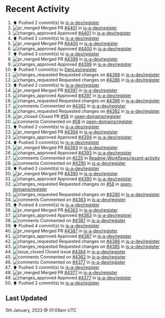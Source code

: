 # Recent Activity

<!--RECENT_ACTIVITY:start-->
1. ⬆️ Pushed 2 commit(s) to [is-a-dev/register](https://github.com/is-a-dev/register)<br>
2. ![pr_merged](https://cdn.jsdelivr.net/gh/Readme-Workflows/Readme-Icons@main/icons/octicons/PullRequestMerged.svg) Merged PR [#4401](https://github.com/is-a-dev/register/pull/4401) in [is-a-dev/register](https://github.com/is-a-dev/register)<br>
3. ![changes_approved](https://cdn.jsdelivr.net/gh/Readme-Workflows/Readme-Icons@main/icons/octicons/ApprovedChanges.svg) Approved [#4401](https://github.com/is-a-dev/register/pull/4401#pullrequestreview-1236583881) in [is-a-dev/register](https://github.com/is-a-dev/register)<br>
4. ⬆️ Pushed 2 commit(s) to [is-a-dev/register](https://github.com/is-a-dev/register)<br>
5. ![pr_merged](https://cdn.jsdelivr.net/gh/Readme-Workflows/Readme-Icons@main/icons/octicons/PullRequestMerged.svg) Merged PR [#4400](https://github.com/is-a-dev/register/pull/4400) in [is-a-dev/register](https://github.com/is-a-dev/register)<br>
6. ![changes_approved](https://cdn.jsdelivr.net/gh/Readme-Workflows/Readme-Icons@main/icons/octicons/ApprovedChanges.svg) Approved [#4400](https://github.com/is-a-dev/register/pull/4400#pullrequestreview-1236583445) in [is-a-dev/register](https://github.com/is-a-dev/register)<br>
7. ⬆️ Pushed 3 commit(s) to [is-a-dev/register](https://github.com/is-a-dev/register)<br>
8. ![pr_merged](https://cdn.jsdelivr.net/gh/Readme-Workflows/Readme-Icons@main/icons/octicons/PullRequestMerged.svg) Merged PR [#4399](https://github.com/is-a-dev/register/pull/4399) in [is-a-dev/register](https://github.com/is-a-dev/register)<br>
9. ![changes_approved](https://cdn.jsdelivr.net/gh/Readme-Workflows/Readme-Icons@main/icons/octicons/ApprovedChanges.svg) Approved [#4399](https://github.com/is-a-dev/register/pull/4399#pullrequestreview-1236566875) in [is-a-dev/register](https://github.com/is-a-dev/register)<br>
10. ⬆️ Pushed 1 commit(s) to [DenLes/register](https://github.com/DenLes/register)<br>
11. ![changes_requested](https://cdn.jsdelivr.net/gh/Readme-Workflows/Readme-Icons@main/icons/octicons/RequestedChanges.svg) Requested changes on [#4398](https://github.com/is-a-dev/register/pull/4398#pullrequestreview-1236566012) in [is-a-dev/register](https://github.com/is-a-dev/register)<br>
12. ![changes_requested](https://cdn.jsdelivr.net/gh/Readme-Workflows/Readme-Icons@main/icons/octicons/RequestedChanges.svg) Requested changes on [#4286](https://github.com/is-a-dev/register/pull/4286#pullrequestreview-1236565202) in [is-a-dev/register](https://github.com/is-a-dev/register)<br>
13. ⬆️ Pushed 2 commit(s) to [is-a-dev/register](https://github.com/is-a-dev/register)<br>
14. ![pr_merged](https://cdn.jsdelivr.net/gh/Readme-Workflows/Readme-Icons@main/icons/octicons/PullRequestMerged.svg) Merged PR [#4397](https://github.com/is-a-dev/register/pull/4397) in [is-a-dev/register](https://github.com/is-a-dev/register)<br>
15. ![changes_approved](https://cdn.jsdelivr.net/gh/Readme-Workflows/Readme-Icons@main/icons/octicons/ApprovedChanges.svg) Approved [#4397](https://github.com/is-a-dev/register/pull/4397#pullrequestreview-1235844552) in [is-a-dev/register](https://github.com/is-a-dev/register)<br>
16. ![changes_requested](https://cdn.jsdelivr.net/gh/Readme-Workflows/Readme-Icons@main/icons/octicons/RequestedChanges.svg) Requested changes on [#4396](https://github.com/is-a-dev/register/pull/4396#pullrequestreview-1235841296) in [is-a-dev/register](https://github.com/is-a-dev/register)<br>
17. ![comments](https://cdn.jsdelivr.net/gh/Readme-Workflows/Readme-Icons@main/icons/octicons/Comment.svg) Commented on [#4392](https://github.com/is-a-dev/register/pull/4392#discussion_r1061380205) in [is-a-dev/register](https://github.com/is-a-dev/register)<br>
18. ![changes_requested](https://cdn.jsdelivr.net/gh/Readme-Workflows/Readme-Icons@main/icons/octicons/RequestedChanges.svg) Requested changes on [#4392](https://github.com/is-a-dev/register/pull/4392#pullrequestreview-1235722338) in [is-a-dev/register](https://github.com/is-a-dev/register)<br>
19. ![pr_closed](https://cdn.jsdelivr.net/gh/Readme-Workflows/Readme-Icons@main/icons/octicons/PullRequestClosed.svg) Closed PR [#58](https://github.com/open-domains/register/pull/58) in [open-domains/register](https://github.com/open-domains/register)<br>
20. ![comments](https://cdn.jsdelivr.net/gh/Readme-Workflows/Readme-Icons@main/icons/octicons/Comment.svg) Commented on [#58](https://github.com/open-domains/register/pull/58#issuecomment-1370771614) in [open-domains/register](https://github.com/open-domains/register)<br>
21. ⬆️ Pushed 2 commit(s) to [is-a-dev/register](https://github.com/is-a-dev/register)<br>
22. ![pr_merged](https://cdn.jsdelivr.net/gh/Readme-Workflows/Readme-Icons@main/icons/octicons/PullRequestMerged.svg) Merged PR [#4394](https://github.com/is-a-dev/register/pull/4394) in [is-a-dev/register](https://github.com/is-a-dev/register)<br>
23. ![changes_approved](https://cdn.jsdelivr.net/gh/Readme-Workflows/Readme-Icons@main/icons/octicons/ApprovedChanges.svg) Approved [#4394](https://github.com/is-a-dev/register/pull/4394#pullrequestreview-1235516720) in [is-a-dev/register](https://github.com/is-a-dev/register)<br>
24. ⬆️ Pushed 3 commit(s) to [is-a-dev/register](https://github.com/is-a-dev/register)<br>
25. ![pr_merged](https://cdn.jsdelivr.net/gh/Readme-Workflows/Readme-Icons@main/icons/octicons/PullRequestMerged.svg) Merged PR [#4393](https://github.com/is-a-dev/register/pull/4393) in [is-a-dev/register](https://github.com/is-a-dev/register)<br>
26. ![changes_approved](https://cdn.jsdelivr.net/gh/Readme-Workflows/Readme-Icons@main/icons/octicons/ApprovedChanges.svg) Approved [#4393](https://github.com/is-a-dev/register/pull/4393#pullrequestreview-1235497987) in [is-a-dev/register](https://github.com/is-a-dev/register)<br>
27. ![comments](https://cdn.jsdelivr.net/gh/Readme-Workflows/Readme-Icons@main/icons/octicons/Comment.svg) Commented on [#220](https://github.com/Readme-Workflows/recent-activity/issues/220#issuecomment-1370609272) in [Readme-Workflows/recent-activity](https://github.com/Readme-Workflows/recent-activity)<br>
28. ![comments](https://cdn.jsdelivr.net/gh/Readme-Workflows/Readme-Icons@main/icons/octicons/Comment.svg) Commented on [#4290](https://github.com/is-a-dev/register/pull/4290#issuecomment-1370529020) in [is-a-dev/register](https://github.com/is-a-dev/register)<br>
29. ⬆️ Pushed 2 commit(s) to [is-a-dev/register](https://github.com/is-a-dev/register)<br>
30. ![pr_merged](https://cdn.jsdelivr.net/gh/Readme-Workflows/Readme-Icons@main/icons/octicons/PullRequestMerged.svg) Merged PR [#4390](https://github.com/is-a-dev/register/pull/4390) in [is-a-dev/register](https://github.com/is-a-dev/register)<br>
31. ![changes_approved](https://cdn.jsdelivr.net/gh/Readme-Workflows/Readme-Icons@main/icons/octicons/ApprovedChanges.svg) Approved [#4390](https://github.com/is-a-dev/register/pull/4390#pullrequestreview-1235383520) in [is-a-dev/register](https://github.com/is-a-dev/register)<br>
32. ![changes_requested](https://cdn.jsdelivr.net/gh/Readme-Workflows/Readme-Icons@main/icons/octicons/RequestedChanges.svg) Requested changes on [#58](https://github.com/open-domains/register/pull/58#pullrequestreview-1235335273) in [open-domains/register](https://github.com/open-domains/register)<br>
33. ![changes_requested](https://cdn.jsdelivr.net/gh/Readme-Workflows/Readme-Icons@main/icons/octicons/RequestedChanges.svg) Requested changes on [#4290](https://github.com/is-a-dev/register/pull/4290#pullrequestreview-1235315582) in [is-a-dev/register](https://github.com/is-a-dev/register)<br>
34. ![comments](https://cdn.jsdelivr.net/gh/Readme-Workflows/Readme-Icons@main/icons/octicons/Comment.svg) Commented on [#4363](https://github.com/is-a-dev/register/pull/4363#issuecomment-1370370677) in [is-a-dev/register](https://github.com/is-a-dev/register)<br>
35. ⬆️ Pushed 4 commit(s) to [is-a-dev/register](https://github.com/is-a-dev/register)<br>
36. ![pr_merged](https://cdn.jsdelivr.net/gh/Readme-Workflows/Readme-Icons@main/icons/octicons/PullRequestMerged.svg) Merged PR [#4363](https://github.com/is-a-dev/register/pull/4363) in [is-a-dev/register](https://github.com/is-a-dev/register)<br>
37. ![changes_approved](https://cdn.jsdelivr.net/gh/Readme-Workflows/Readme-Icons@main/icons/octicons/ApprovedChanges.svg) Approved [#4363](https://github.com/is-a-dev/register/pull/4363#pullrequestreview-1235250760) in [is-a-dev/register](https://github.com/is-a-dev/register)<br>
38. ![comments](https://cdn.jsdelivr.net/gh/Readme-Workflows/Readme-Icons@main/icons/octicons/Comment.svg) Commented on [#4387](https://github.com/is-a-dev/register/pull/4387#issuecomment-1370319777) in [is-a-dev/register](https://github.com/is-a-dev/register)<br>
39. ⬆️ Pushed 4 commit(s) to [is-a-dev/register](https://github.com/is-a-dev/register)<br>
40. ![pr_merged](https://cdn.jsdelivr.net/gh/Readme-Workflows/Readme-Icons@main/icons/octicons/PullRequestMerged.svg) Merged PR [#4387](https://github.com/is-a-dev/register/pull/4387) in [is-a-dev/register](https://github.com/is-a-dev/register)<br>
41. ![changes_approved](https://cdn.jsdelivr.net/gh/Readme-Workflows/Readme-Icons@main/icons/octicons/ApprovedChanges.svg) Approved [#4387](https://github.com/is-a-dev/register/pull/4387#pullrequestreview-1235203350) in [is-a-dev/register](https://github.com/is-a-dev/register)<br>
42. ![changes_requested](https://cdn.jsdelivr.net/gh/Readme-Workflows/Readme-Icons@main/icons/octicons/RequestedChanges.svg) Requested changes on [#4386](https://github.com/is-a-dev/register/pull/4386#pullrequestreview-1235202575) in [is-a-dev/register](https://github.com/is-a-dev/register)<br>
43. ![changes_requested](https://cdn.jsdelivr.net/gh/Readme-Workflows/Readme-Icons@main/icons/octicons/RequestedChanges.svg) Requested changes on [#4385](https://github.com/is-a-dev/register/pull/4385#pullrequestreview-1235201975) in [is-a-dev/register](https://github.com/is-a-dev/register)<br>
44. ![issue_closed](https://cdn.jsdelivr.net/gh/Readme-Workflows/Readme-Icons@main/icons/octicons/IssueClosed.svg) Closed issue [#4384](https://github.com/is-a-dev/register/issues/4384) in [is-a-dev/register](https://github.com/is-a-dev/register)<br>
45. ![comments](https://cdn.jsdelivr.net/gh/Readme-Workflows/Readme-Icons@main/icons/octicons/Comment.svg) Commented on [#4362](https://github.com/is-a-dev/register/pull/4362#issuecomment-1370312230) in [is-a-dev/register](https://github.com/is-a-dev/register)<br>
46. ![comments](https://cdn.jsdelivr.net/gh/Readme-Workflows/Readme-Icons@main/icons/octicons/Comment.svg) Commented on [#4377](https://github.com/is-a-dev/register/pull/4377#issuecomment-1370308698) in [is-a-dev/register](https://github.com/is-a-dev/register)<br>
47. ⬆️ Pushed 3 commit(s) to [is-a-dev/register](https://github.com/is-a-dev/register)<br>
48. ![pr_merged](https://cdn.jsdelivr.net/gh/Readme-Workflows/Readme-Icons@main/icons/octicons/PullRequestMerged.svg) Merged PR [#4377](https://github.com/is-a-dev/register/pull/4377) in [is-a-dev/register](https://github.com/is-a-dev/register)<br>
49. ![changes_approved](https://cdn.jsdelivr.net/gh/Readme-Workflows/Readme-Icons@main/icons/octicons/ApprovedChanges.svg) Approved [#4377](https://github.com/is-a-dev/register/pull/4377#pullrequestreview-1235196661) in [is-a-dev/register](https://github.com/is-a-dev/register)<br>
50. ⬆️ Pushed 2 commit(s) to [is-a-dev/register](https://github.com/is-a-dev/register)<br>
<!--RECENT_ACTIVITY:end-->

## Last Updated
<!--RECENT_ACTIVITY:last_update-->
5th January, 2023 @ 01:09am UTC
<!--RECENT_ACTIVITY:last_update_end-->
